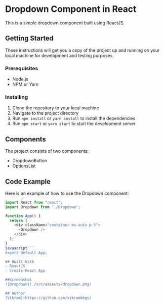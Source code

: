 # Dropdown Component in React

This is a simple dropdown component built using ReactJS.

## Getting Started

These instructions will get you a copy of the project up and running on your local machine for development and testing purposes.

### Prerequisites
- Node.js
- NPM or Yarn

### Installing
1. Clone the repository to your local machine
2. Navigate to the project directory
3. Run `npm install` or `yarn install` to install the dependencies
4. Run `npm start` or `yarn start` to start the development server

## Components
The project consists of two components:
- DropdownButton
- OptionsList

## Code Example
Here is an example of how to use the Dropdown component:

```javascript
import React from "react";
import Dropdown from "./Dropdown";

function App() {
  return (
    <div className="container mx-auto p-5">
      <Dropdown />
    </div>
  );
}
javascript```
export default App;

## Built With
- ReactJS
- Create React App

##Screenshot
![Dropdown](./src/assests/dropdown.png)

## Author
[Vikram](https://github.com/vikramkbgs)

